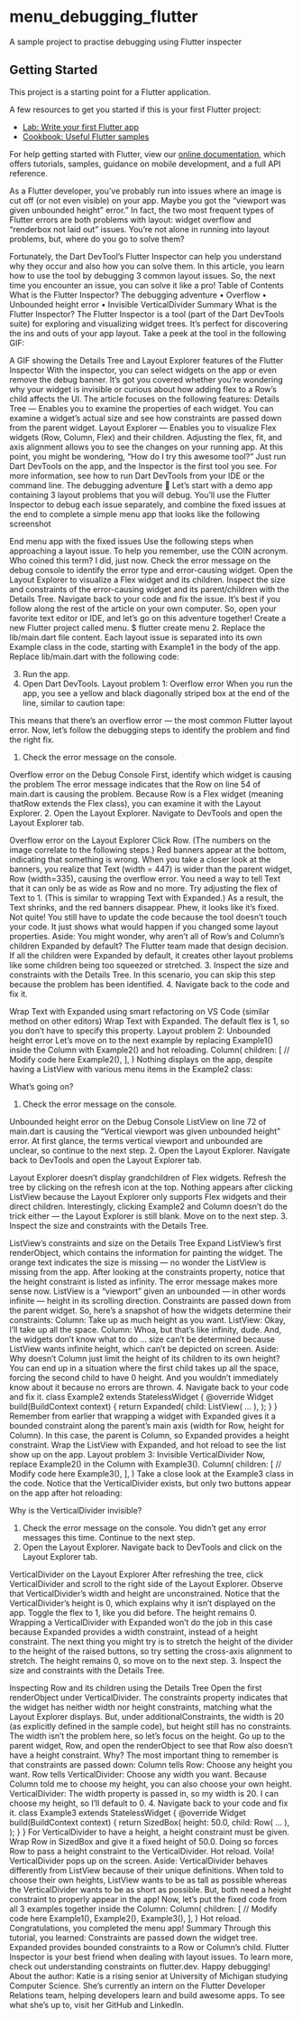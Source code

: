 # menu_debugging_flutter

A sample project to practise debugging using Flutter inspecter

## Getting Started

This project is a starting point for a Flutter application.

A few resources to get you started if this is your first Flutter project:

- [Lab: Write your first Flutter app](https://flutter.dev/docs/get-started/codelab)
- [Cookbook: Useful Flutter samples](https://flutter.dev/docs/cookbook)

For help getting started with Flutter, view our
[online documentation](https://flutter.dev/docs), which offers tutorials,
samples, guidance on mobile development, and a full API reference.


As a Flutter developer, you’ve probably run into issues where an image is cut off (or not even visible) on your app. Maybe you got the “viewport was given unbounded height” error.” In fact, the two most frequent types of Flutter errors are both problems with layout: widget overflow and “renderbox not laid out” issues. You’re not alone in running into layout problems, but, where do you go to solve them?

Fortunately, the Dart DevTool’s Flutter Inspector can help you understand why they occur and also how you can solve them. In this article, you learn how to use the tool by debugging 3 common layout issues. So, the next time you encounter an issue, you can solve it like a pro!
Table of Contents
What is the Flutter Inspector?
The debugging adventure
• Overflow
• Unbounded height error
• Invisible VerticalDivider
Summary
What is the Flutter Inspector?
The Flutter Inspector is a tool (part of the Dart DevTools suite) for exploring and visualizing widget trees. It’s perfect for discovering the ins and outs of your app layout. Take a peek at the tool in the following GIF:

A GIF showing the Details Tree and Layout Explorer features of the Flutter Inspector
With the inspector, you can select widgets on the app or even remove the debug banner. It’s got you covered whether you’re wondering why your widget is invisible or curious about how adding flex to a Row’s child affects the UI. The article focuses on the following features:
Details Tree — Enables you to examine the properties of each widget. You can examine a widget’s actual size and see how constraints are passed down from the parent widget.
Layout Explorer — Enables you to visualize Flex widgets (Row, Column, Flex) and their children. Adjusting the flex, fit, and axis alignment allows you to see the changes on your running app.
At this point, you might be wondering, “How do I try this awesome tool?” Just run Dart DevTools on the app, and the Inspector is the first tool you see. For more information, see how to run Dart DevTools from your IDE or the command line.
The debugging adventure 🤠
Let’s start with a demo app containing 3 layout problems that you will debug. You’ll use the Flutter Inspector to debug each issue separately, and combine the fixed issues at the end to complete a simple menu app that looks like the following screenshot

End menu app with the fixed issues
Use the following steps when approaching a layout issue. To help you remember, use the COIN acronym. Who coined this term? I did, just now.
Check the error message on the debug console to identify the error type and error-causing widget.
Open the Layout Explorer to visualize a Flex widget and its children.
Inspect the size and constraints of the error-causing widget and its parent/children with the Details Tree.
Navigate back to your code and fix the issue.
It’s best if you follow along the rest of the article on your own computer. So, open your favorite text editor or IDE, and let’s go on this adventure together!
Create a new Flutter project called menu.
$ flutter create menu
2. Replace the lib/main.dart file content.
   Each layout issue is separated into its own Example class in the code, starting with Example1 in the body of the app. Replace lib/main.dart with the following code:

3. Run the app.
4. Open Dart DevTools.
   Layout problem 1: Overflow error
   When you run the app, you see a yellow and black diagonally striped box at the end of the line, similar to caution tape:

This means that there’s an overflow error — the most common Flutter layout error. Now, let’s follow the debugging steps to identify the problem and find the right fix.
1. Check the error message on the console.

Overflow error on the Debug Console
First, identify which widget is causing the problem The error message indicates that the Row on line 54 of main.dart is causing the problem. Because Row is a Flex widget (meaning thatRow extends the Flex class), you can examine it with the Layout Explorer.
2. Open the Layout Explorer.
   Navigate to DevTools and open the Layout Explorer tab.

Overflow error on the Layout Explorer
Click Row. (The numbers on the image correlate to the following steps.)
Red banners appear at the bottom, indicating that something is wrong. When you take a closer look at the banners, you realize that Text (width = 447) is wider than the parent widget, Row (width=335), causing the overflow error.
You need a way to tell Text that it can only be as wide as Row and no more. Try adjusting the flex of Text to 1. (This is similar to wrapping Text with Expanded.) As a result, the Text shrinks, and the red banners disappear. Phew, it looks like it’s fixed. Not quite! You still have to update the code because the tool doesn’t touch your code. It just shows what would happen if you changed some layout properties.
Aside: You might wonder, why aren’t all of Row’s and Column’s children Expanded by default?
The Flutter team made that design decision. If all the children were Expanded by default, it creates other layout problems like some children being too squeezed or stretched.
3. Inspect the size and constraints with the Details Tree.
   In this scenario, you can skip this step because the problem has been identified.
4. Navigate back to the code and fix it.

Wrap Text with Expanded using smart refactoring on VS Code (similar method on other editors)
Wrap Text with Expanded. The default flex is 1, so you don’t have to specify this property.
Layout problem 2: Unbounded height error
Let’s move on to the next example by replacing Example1() inside the Column with Example2() and hot reloading.
Column(
children: [
// Modify code here
Example2(),
],
)
Nothing displays on the app, despite having a ListView with various menu items in the Example2 class:

What’s going on?
1. Check the error message on the console.

Unbounded height error on the Debug Console
ListView on line 72 of main.dart is causing the “Vertical viewport was given unbounded height” error. At first glance, the terms vertical viewport and unbounded are unclear, so continue to the next step.
2. Open the Layout Explorer.
   Navigate back to DevTools and open the Layout Explorer tab.

Layout Explorer doesn’t display grandchildren of Flex widgets.
Refresh the tree by clicking on the refresh icon at the top. Nothing appears after clicking ListView because the Layout Explorer only supports Flex widgets and their direct children. Interestingly, clicking Example2 and Column doesn’t do the trick either — the Layout Explorer is still blank. Move on to the next step.
3. Inspect the size and constraints with the Details Tree.

ListView’s constraints and size on the Details Tree
Expand ListView’s first renderObject, which contains the information for painting the widget.
The orange text indicates the size is missing — no wonder the ListView is missing from the app.
After looking at the constraints property, notice that the height constraint is listed as infinity. The error message makes more sense now. ListView is a “viewport” given an unbounded — in other words infinite — height in its scrolling direction.
Constraints are passed down from the parent widget. So, here’s a snapshot of how the widgets determine their constraints:
Column: Take up as much height as you want.
ListView: Okay, I’ll take up all the space.
Column: Whoa, but that’s like infinity, dude.
And, the widgets don’t know what to do … size can’t be determined because ListView wants infinite height, which can’t be depicted on screen.
Aside: Why doesn’t Column just limit the height of its children to its own height?
You can end up in a situation where the first child takes up all the space, forcing the second child to have 0 height. And you wouldn’t immediately know about it because no errors are thrown.
4. Navigate back to your code and fix it.
   class Example2 extends StatelessWidget {
   @override
   Widget build(BuildContext context) {
   return Expanded(
   child: ListView(
   ...
   ),
   );
   }
   }
   Remember from earlier that wrapping a widget with Expanded gives it a bounded constraint along the parent’s main axis (width for Row, height for Column). In this case, the parent is Column, so Expanded provides a height constraint. Wrap the ListView with Expanded, and hot reload to see the list show up on the app.
   Layout problem 3: Invisible VerticalDivider
   Now, replace Example2() in the Column with Example3().
   Column(
   children: [
   // Modify code here
   Example3(),
   ],
   )
   Take a close look at the Example3 class in the code. Notice that the VerticalDivider exists, but only two buttons appear on the app after hot reloading:

Why is the VerticalDivider invisible?
1. Check the error message on the console.
   You didn’t get any error messages this time. Continue to the next step.
2. Open the Layout Explorer.
   Navigate back to DevTools and click on the Layout Explorer tab.

VerticalDivider on the Layout Explorer
After refreshing the tree, click VerticalDivider and scroll to the right side of the Layout Explorer. Observe that VerticalDivider’s width and height are unconstrained.
Notice that the VerticalDivider’s height is 0, which explains why it isn’t displayed on the app.
Toggle the flex to 1, like you did before. The height remains 0. Wrapping a VerticalDivider with Expanded won’t do the job in this case because Expanded provides a width constraint, instead of a height constraint.
The next thing you might try is to stretch the height of the divider to the height of the raised buttons, so try setting the cross-axis alignment to stretch. The height remains 0, so move on to the next step.
3. Inspect the size and constraints with the Details Tree.

Inspecting Row and its children using the Details Tree
Open the first renderObject under VerticalDivider. The constraints property indicates that the widget has neither width nor height constraints, matching what the Layout Explorer displays. But, under additionalConstraints, the width is 20 (as explicitly defined in the sample code), but height still has no constraints. The width isn’t the problem here, so let’s focus on the height.
Go up to the parent widget, Row, and open the renderObject to see that Row also doesn’t have a height constraint.
Why?
The most important thing to remember is that constraints are passed down:
Column tells Row: Choose any height you want.
Row tells VerticalDivider: Choose any width you want. Because Column told me to choose my height, you can also choose your own height.
VerticalDivider: The width property is passed in, so my width is 20. I can choose my height, so I’ll default to 0.
4. Navigate back to your code and fix it.
   class Example3 extends StatelessWidget {
   @override
   Widget build(BuildContext context) {
   return SizedBox(
   height: 50.0,
   child: Row(
   ...
   ),
   );
   }
   }
   For VerticalDivider to have a height, a height constraint must be given. Wrap Row in SizedBox and give it a fixed height of 50.0. Doing so forces Row to pass a height constraint to the VerticalDivider.
   Hot reload. Voila! VerticalDivider pops up on the screen.
   Aside: VerticalDivider behaves differently from ListView because of their unique definitions. When told to choose their own heights, ListView wants to be as tall as possible whereas the VerticalDivider wants to be as short as possible. But, both need a height constraint to properly appear in the app!
   Now, let’s put the fixed code from all 3 examples together inside the Column:
   Column(
   children: [
   // Modify code here
   Example1(),
   Example2(),
   Example3(),
   ],
   )
   Hot reload. Congratulations, you completed the menu app!
   Summary
   Through this tutorial, you learned:
   Constraints are passed down the widget tree.
   Expanded provides bounded constraints to a Row or Column’s child.
   Flutter Inspector is your best friend when dealing with layout issues.
   To learn more, check out understanding constraints on flutter.dev.
   Happy debugging!
   About the author: Katie is a rising senior at University of Michigan studying Computer Science. She’s currently an intern on the Flutter Developer Relations team, helping developers learn and build awesome apps. To see what she’s up to, visit her GitHub and LinkedIn.